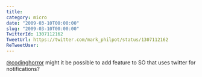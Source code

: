 ```yaml
---
title: 
category: micro
date: "2009-03-10T00:00:00"
slug: "2009-03-10T00:00:00"
TwitterId: 1307112162
TweetUrl: https://twitter.com/mark_philpot/status/1307112162
ReTweetUser: 
---
```


[@codinghorror](https://twitter.com/codinghorror) might it be possible to add feature to SO that uses twitter for notifications?